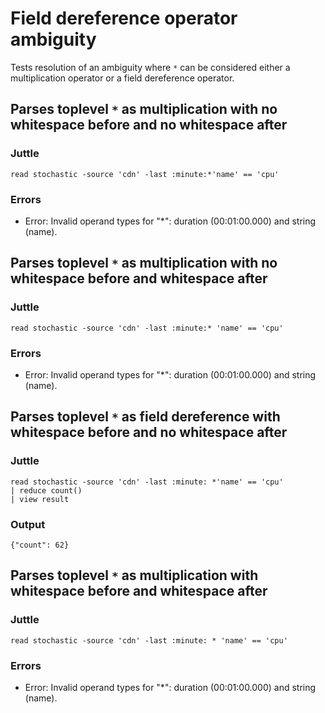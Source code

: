 # Field dereference operator ambiguity

Tests resolution of an ambiguity where `*` can be considered either a
multiplication operator or a field dereference operator.

## Parses toplevel `*` as multiplication with no whitespace before and no whitespace after

### Juttle

    read stochastic -source 'cdn' -last :minute:*'name' == 'cpu'

### Errors

  * Error: Invalid operand types for "*": duration (00:01:00.000) and string (name).

## Parses toplevel `*` as multiplication with no whitespace before and whitespace after

### Juttle

    read stochastic -source 'cdn' -last :minute:* 'name' == 'cpu'

### Errors

  * Error: Invalid operand types for "*": duration (00:01:00.000) and string (name).

## Parses toplevel `*` as field dereference with whitespace before and no whitespace after

### Juttle

    read stochastic -source 'cdn' -last :minute: *'name' == 'cpu'
    | reduce count()
    | view result

### Output
    {"count": 62}

## Parses toplevel `*` as multiplication with whitespace before and whitespace after

### Juttle

    read stochastic -source 'cdn' -last :minute: * 'name' == 'cpu'

### Errors

  * Error: Invalid operand types for "*": duration (00:01:00.000) and string (name).
